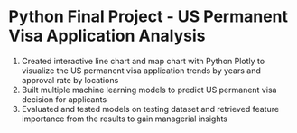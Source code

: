# Python Final Project - US Permanent Visa Application Analysis

1. Created interactive line chart and map chart with Python Plotly to visualize the US permanent visa application trends
by years and approval rate by locations
2. Built multiple machine learning models to predict US permanent visa decision for applicants
3. Evaluated and tested models on testing dataset and retrieved feature importance from the results to gain managerial
insights
